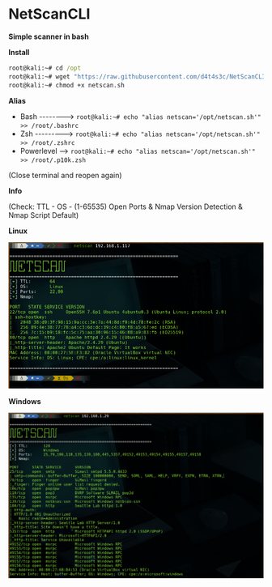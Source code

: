 # NetScanCLI

**Simple scanner in bash**

**Install**
```cmd
root@kali:~# cd /opt
root@kali:~# wget "https://raw.githubusercontent.com/d4t4s3c/NetScanCLI/main/netscan.sh"
root@kali:~# chmod +x netscan.sh
```
**Alias**

- Bash --------> `root@kali:~# echo "alias netscan='/opt/netscan.sh'" >> /root/.bashrc`
- Zsh ---------> `root@kali:~# echo "alias netscan='/opt/netscan.sh'" >> /root/.zshrc`
- Powerlevel --> `root@kali:~# echo "alias netscan='/opt/netscan.sh'" >> /root/.p10k.zsh`

(Close terminal and reopen again)

**Info**

(Check: TTL - OS - (1-65535) Open Ports & Nmap Version Detection & Nmap Script Default)

**Linux**

![](/1.png)

**Windows**

![](/2.png)
